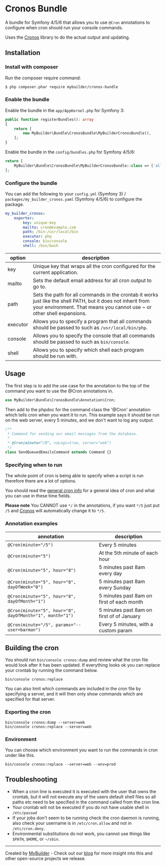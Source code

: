 # Cronos Bundle

A bundle for Symfony 4/5/6 that allows you to use `@Cron` annotations to configure when cron should run your console commands.

Uses the [Cronos](https://github.com/mybuilder/cronos) library to do the actual output and updating.

## Installation

### Install with composer

Run the composer require command:

```bash
$ php composer.phar require mybuilder/cronos-bundle
```

### Enable the bundle

Enable the bundle in the `app/AppKernel.php` for Symfony 3:

```php
public function registerBundles(): array
{
    return [
        new MyBuilder\Bundle\CronosBundle\MyBuilderCronosBundle(),
    ];
}
```

Enable the bundle in the `config/bundles.php` for Symfony 4/5/6:

```php
return [
    MyBuilder\Bundle\CronosBundle\MyBuilderCronosBundle::class => ['all' => true],
];
```

### Configure the bundle

You can add the following to your `config.yml` (Symfony 3) / `packages/my_builder_cronos.yaml` (Symfony 4/5/6) to configure the package.

```yaml
my_builder_cronos:
    exporter:
        key: unique-key
        mailto: cron@example.com
        path: /bin:/usr/local/bin
        executor: php
        console: bin/console
        shell: /bin/bash
```

| option   | description                                                                                                                                                                            |
|----------|----------------------------------------------------------------------------------------------------------------------------------------------------------------------------------------|
| key      | Unique key that wraps all the cron configured for the current application.                                                                                                             |
| mailto   | Sets the default email address for all cron output to go to.                                                                                                                           |
| path     | Sets the path for all commands in the crontab it works just like the shell PATH, but it does not inherit from your environment. That means you cannot use ~ or other shell expansions. |
| executor | Allows you to specify a program that all commands should be passed to such as `/usr/local/bin/php`.                                                                                    |
| console  | Allows you to specify the console that all commands should be passed to such as `bin/console`.                                                                                         |
| shell    | Allows you to specify which shell each program should be run with.                                                                                                                     |

## Usage

The first step is to add the use case for the annotation to the top of the command you want to use the @Cron annotations in.

```php
use MyBuilder\Bundle\CronosBundle\Annotation\Cron;
```

Then add to the phpdoc for the command class the '@Cron' annotation which tells cron when you want it to run.
This example says it should be run on the web server, every 5 minutes, and we don't want to log any output.

```php
/**
 * Command for sending our email messages from the database.
 *
 * @Cron(minute="/5", noLogs=true, server="web")
 */
class SendQueuedEmailsCommand extends Command {}
```

### Specifying when to run

The whole point of cron is being able to specify when a script is run therefore there are a lot of options.

You should read the [general cron info](http://en.wikipedia.org/wiki/Cron) for a general idea of cron and what you can use in these time fields.

**Please note** You CANNOT use `*/` in the annotations, if you want `*/5` just put `/5` and [Cronos](https://github.com/mybuilder/cronos) will automatically change it to `*/5`.

### Annotation examples

| annotation                                               | description                               |
|----------------------------------------------------------|-------------------------------------------|
| `@Cron(minute="/5")`                                     | Every 5 minutes                           |
| `@Cron(minute="5")`                                      | At the 5th minute of each hour            |
| `@Cron(minute="5", hour="8")`                            | 5 minutes past 8am every day              |
| `@Cron(minute="5", hour="8", dayOfWeek="0")`             | 5 minutes past 8am every Sunday           |
| `@Cron(minute="5", hour="8", dayOfMonth="1")`            | 5 minutes past 8am on first of each month |
| `@Cron(minute="5", hour="8", dayOfMonth="1", month="1")` | 5 minutes past 8am on first of of January |
| `@Cron(minute="/5", params="--user=barman")`             | Every 5 minutes, with a custom param      |

## Building the cron

You should run `bin/console cronos:dump` and review what the cron file would look after it has been updated.
If everything looks ok you can replace your crontab by running the command below.

`bin/console cronos:replace`

You can also limit which commands are included in the cron file by specifying a server, and it will then only show commands which are specified for that server.

### Exporting the cron

    bin/console cronos:dump --server=web
    bin/console cronos:replace --server=web

### Environment

You can choose which environment you want to run the commands in cron under like this.

`bin/console cronos:replace --server=web --env=prod`

## Troubleshooting

* When a cron line is executed it is executed with the user that owns the crontab, but it will not execute any of the users default shell files so all paths etc need to be specified in the command called from the cron line.
* Your crontab will not be executed if you do not have usable shell in `/etc/passwd`
* If your jobs don't seem to be running check the cron daemon is running, also check your username is in `/etc/cron.allow` and not in `/etc/cron.deny`.
* Environmental substitutions do not work, you cannot use things like `$PATH`, `$HOME`, or `~/sbin`.

---

Created by [MyBuilder](http://www.mybuilder.com/) - Check out our [blog](http://tech.mybuilder.com/) for more insight into this and other open-source projects we release.
